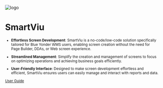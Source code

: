![logo](https://github.com/OracularIS/smartviu)

# SmartViu <small>

- **Effortless Screen Development**: SmartViu is a no-code/low-code solution specifically tailored for Blue Yonder WMS users, enabling screen creation without the need for Page Builder, DDAs, or Web screen experience.
  
- **Streamlined Management**: Simplify the creation and management of screens to focus on optimizing operations and achieving business goals efficiently.

- **User-Friendly Interface**: Designed to make screen development effortless and efficient, SmartViu ensures users can easily manage and interact with reports and data.


[User Guide](./readme.md)
